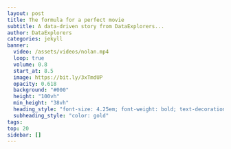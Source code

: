 ```yaml
---
layout: post
title: The formula for a perfect movie
subtitle: A data-driven story from DataExplorers...
author: DataExplorers
categories: jekyll
banner:
  video: /assets/videos/nolan.mp4
  loop: true
  volume: 0.8
  start_at: 8.5
  image: https://bit.ly/3xTmdUP
  opacity: 0.618
  background: "#000"
  height: "100vh"
  min_height: "38vh"
  heading_style: "font-size: 4.25em; font-weight: bold; text-decoration: underline"
  subheading_style: "color: gold"
tags: 
top: 20
sidebar: []
---
```




